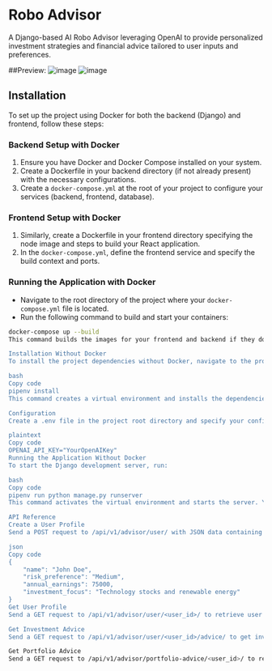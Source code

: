 # Robo Advisor

A Django-based AI Robo Advisor leveraging OpenAI to provide personalized investment strategies and financial advice tailored to user inputs and preferences.


##Preview:
![image](https://github.com/farazabir/ai-robo-advisor/assets/62275863/041f7177-0d35-48a2-af03-6ca2288ace91)
![image](https://github.com/farazabir/ai-robo-advisor/assets/62275863/fef3dcde-238a-48e5-a502-f9057255b647)


## Installation

To set up the project using Docker for both the backend (Django) and frontend, follow these steps:

### Backend Setup with Docker

1. Ensure you have Docker and Docker Compose installed on your system.
2. Create a Dockerfile in your backend directory (if not already present) with the necessary configurations.
3. Create a `docker-compose.yml` at the root of your project to configure your services (backend, frontend, database).

### Frontend Setup with Docker

1. Similarly, create a Dockerfile in your frontend directory specifying the node image and steps to build your React application.
2. In the `docker-compose.yml`, define the frontend service and specify the build context and ports.

### Running the Application with Docker

- Navigate to the root directory of the project where your `docker-compose.yml` file is located.
- Run the following command to build and start your containers:

```bash
docker-compose up --build
This command builds the images for your frontend and backend if they don't exist and starts the services defined in docker-compose.yml.

Installation Without Docker
To install the project dependencies without Docker, navigate to the project directory and run:

bash
Copy code
pipenv install
This command creates a virtual environment and installs the dependencies specified in Pipfile.

Configuration
Create a .env file in the project root directory and specify your configuration as follows:

plaintext
Copy code
OPENAI_API_KEY="YourOpenAIKey"
Running the Application Without Docker
To start the Django development server, run:

bash
Copy code
pipenv run python manage.py runserver
This command activates the virtual environment and starts the server. You can access the application at http://127.0.0.1:8000/.

API Reference
Create a User Profile
Send a POST request to /api/v1/advisor/user/ with JSON data containing user profile information. Example:

json
Copy code
{
    "name": "John Doe",
    "risk_preference": "Medium",
    "annual_earnings": 75000,
    "investment_focus": "Technology stocks and renewable energy"
}
Get User Profile
Send a GET request to /api/v1/advisor/user/<user_id>/ to retrieve user profile information.

Get Investment Advice
Send a GET request to /api/v1/advisor/user/<user_id>/advice/ to get investment advice tailored to the user's profile.

Get Portfolio Advice
Send a GET request to /api/v1/advisor/portfolio-advice/<user_id>/ to retrieve portfolio advice based on the user's profile.
